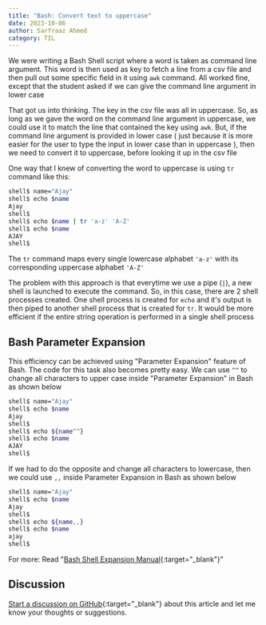 ```yaml
---
title: "Bash: Convert text to uppercase"
date: 2023-10-06
author: Sarfraaz Ahmed
category: TIL
---
```



We were writing a Bash Shell script where a word is taken as command line
argument. This word is then used as key to fetch a line from a csv file and
then pull out some specific field in it using `awk` command. All worked fine,
except that the student asked if we can give the command line argument in lower
case

That got us into thinking. The key in the csv file was all in uppercase. So, as
long as we gave the word on the command line argument in uppercase, we could
use it to match the line that contained the key using `awk`. But, if the
command line argument is provided in lower case ( just because it is more
easier for the user to type the input in lower case than in uppercase ), then
we need to convert it to uppercase, before looking it up in the csv file

One way that I knew of converting the word to uppercase is using `tr` command like this:

```bash
shell$ name="Ajay"
shell$ echo $name
Ajay
shell$ 
shell$ echo $name | tr 'a-z' 'A-Z'
shell$ echo $name
AJAY
shell$ 
```

The `tr` command maps every single lowercase alphabet `'a-z'` with its
corresponding uppercase alphabet `'A-Z'`

The problem with this approach is that everytime we use a pipe (`|`), a new
shell is launched to execute the command. So, in this case, there are 2 shell
processes created. One shell process is created for `echo` and it's output is
then piped to another shell process that is created for `tr`. It would be more
efficient if the entire string operation is performed in a single shell process

## Bash Parameter Expansion

This  efficiency can be achieved using "Parameter Expansion" feature of Bash.
The code for this task also becomes pretty easy. We can use `^^` to change all
characters to upper case inside "Parameter Expansion" in Bash as shown below


```bash
shell$ name="Ajay"
shell$ echo $name
Ajay
shell$ 
shell$ echo ${name^^}
shell$ echo $name
AJAY
shell$ 
```

If we had to do the opposite and change all characters to lowercase, then we
could use `,,` inside Parameter Expansion in Bash as shown below


```bash
shell$ name="Ajay"
shell$ echo $name
Ajay
shell$ 
shell$ echo ${name,,}
shell$ echo $name
ajay
shell$ 
```

For more: Read "[Bash Shell Expansion Manual](https://www.gnu.org/software/bash/manual/html_node/Shell-Parameter-Expansion.html){:target="_blank"}"


## Discussion

[Start a discussion on GitHub](https://github.com/asarfraaz/share2learn/discussions/new/choose){:target="_blank"} about this article and let me know your thoughts or suggestions.

